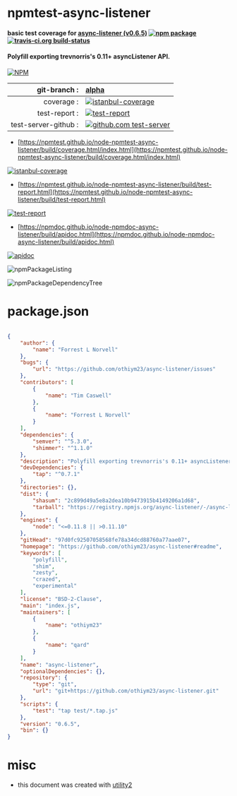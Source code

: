 # npmtest-async-listener

#### basic test coverage for  [async-listener (v0.6.5)](https://github.com/othiym23/async-listener#readme)  [![npm package](https://img.shields.io/npm/v/npmtest-async-listener.svg?style=flat-square)](https://www.npmjs.org/package/npmtest-async-listener) [![travis-ci.org build-status](https://api.travis-ci.org/npmtest/node-npmtest-async-listener.svg)](https://travis-ci.org/npmtest/node-npmtest-async-listener)

#### Polyfill exporting trevnorris's 0.11+ asyncListener API.

[![NPM](https://nodei.co/npm/async-listener.png?downloads=true&downloadRank=true&stars=true)](https://www.npmjs.com/package/async-listener)

| git-branch : | [alpha](https://github.com/npmtest/node-npmtest-async-listener/tree/alpha)|
|--:|:--|
| coverage : | [![istanbul-coverage](https://npmtest.github.io/node-npmtest-async-listener/build/coverage.badge.svg)](https://npmtest.github.io/node-npmtest-async-listener/build/coverage.html/index.html)|
| test-report : | [![test-report](https://npmtest.github.io/node-npmtest-async-listener/build/test-report.badge.svg)](https://npmtest.github.io/node-npmtest-async-listener/build/test-report.html)|
| test-server-github : | [![github.com test-server](https://npmtest.github.io/node-npmtest-async-listener/GitHub-Mark-32px.png)](https://npmtest.github.io/node-npmtest-async-listener/build/app/index.html) | | build-artifacts : | [![build-artifacts](https://npmtest.github.io/node-npmtest-async-listener/glyphicons_144_folder_open.png)](https://github.com/npmtest/node-npmtest-async-listener/tree/gh-pages/build)|

- [https://npmtest.github.io/node-npmtest-async-listener/build/coverage.html/index.html](https://npmtest.github.io/node-npmtest-async-listener/build/coverage.html/index.html)

[![istanbul-coverage](https://npmtest.github.io/node-npmtest-async-listener/build/screenCapture.buildCi.browser.%252Ftmp%252Fbuild%252Fcoverage.lib.html.png)](https://npmtest.github.io/node-npmtest-async-listener/build/coverage.html/index.html)

- [https://npmtest.github.io/node-npmtest-async-listener/build/test-report.html](https://npmtest.github.io/node-npmtest-async-listener/build/test-report.html)

[![test-report](https://npmtest.github.io/node-npmtest-async-listener/build/screenCapture.buildCi.browser.%252Ftmp%252Fbuild%252Ftest-report.html.png)](https://npmtest.github.io/node-npmtest-async-listener/build/test-report.html)

- [https://npmdoc.github.io/node-npmdoc-async-listener/build/apidoc.html](https://npmdoc.github.io/node-npmdoc-async-listener/build/apidoc.html)

[![apidoc](https://npmdoc.github.io/node-npmdoc-async-listener/build/screenCapture.buildCi.browser.%252Ftmp%252Fbuild%252Fapidoc.html.png)](https://npmdoc.github.io/node-npmdoc-async-listener/build/apidoc.html)

![npmPackageListing](https://npmtest.github.io/node-npmtest-async-listener/build/screenCapture.npmPackageListing.svg)

![npmPackageDependencyTree](https://npmtest.github.io/node-npmtest-async-listener/build/screenCapture.npmPackageDependencyTree.svg)



# package.json

```json

{
    "author": {
        "name": "Forrest L Norvell"
    },
    "bugs": {
        "url": "https://github.com/othiym23/async-listener/issues"
    },
    "contributors": [
        {
            "name": "Tim Caswell"
        },
        {
            "name": "Forrest L Norvell"
        }
    ],
    "dependencies": {
        "semver": "^5.3.0",
        "shimmer": "^1.1.0"
    },
    "description": "Polyfill exporting trevnorris's 0.11+ asyncListener API.",
    "devDependencies": {
        "tap": "^0.7.1"
    },
    "directories": {},
    "dist": {
        "shasum": "2c899d49a5e8a2dea10b9473915b4149206a1d68",
        "tarball": "https://registry.npmjs.org/async-listener/-/async-listener-0.6.5.tgz"
    },
    "engines": {
        "node": "<=0.11.8 || >0.11.10"
    },
    "gitHead": "97d0fc92507058568fe78a34dcd88760a77aae07",
    "homepage": "https://github.com/othiym23/async-listener#readme",
    "keywords": [
        "polyfill",
        "shim",
        "zesty",
        "crazed",
        "experimental"
    ],
    "license": "BSD-2-Clause",
    "main": "index.js",
    "maintainers": [
        {
            "name": "othiym23"
        },
        {
            "name": "qard"
        }
    ],
    "name": "async-listener",
    "optionalDependencies": {},
    "repository": {
        "type": "git",
        "url": "git+https://github.com/othiym23/async-listener.git"
    },
    "scripts": {
        "test": "tap test/*.tap.js"
    },
    "version": "0.6.5",
    "bin": {}
}
```



# misc
- this document was created with [utility2](https://github.com/kaizhu256/node-utility2)
